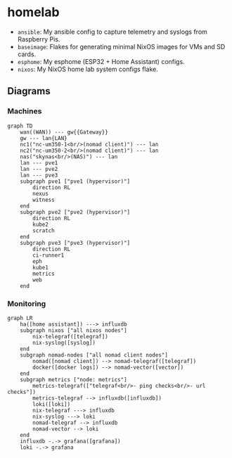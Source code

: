 # homelab

- `ansible`: My ansible config to capture telemetry and syslogs from Raspberry
  Pis.
- `baseimage`: Flakes for generating minimal NixOS images for VMs and SD cards.
- `esphome`: My esphome (ESP32 + Home Assistant) configs.
- `nixos`: My NixOS home lab system configs flake.

## Diagrams

### Machines

```mermaid
graph TD
    wan((WAN)) --- gw{{Gateway}}
    gw --- lan{LAN}
    nc1("nc-um350-1<br/>(nomad client)") --- lan
    nc2("nc-um350-2<br/>(nomad client)") --- lan
    nas("skynas<br/>(NAS)") --- lan
    lan --- pve1
    lan --- pve2
    lan --- pve3
    subgraph pve1 ["pve1 (hypervisor)"]
        direction RL
        nexus
        witness
    end
    subgraph pve2 ["pve2 (hypervisor)"]
        direction RL
        kube2
        scratch
    end
    subgraph pve3 ["pve3 (hypervisor)"]
        direction RL
        ci-runner1
        eph
        kube1
        metrics
        web
    end
```

### Monitoring

```mermaid
graph LR
    ha([home assistant]) ---> influxdb
    subgraph nixos ["all nixos nodes"]
        nix-telegraf([telegraf])
        nix-syslog([syslog])
    end
    subgraph nomad-nodes ["all nomad client nodes"]
        nomad([nomad client]) --> nomad-telegraf([telegraf])
        docker([docker logs]) --> nomad-vector([vector])
    end
    subgraph metrics ["node: metrics"]
        metrics-telegraf(["telegraf<br/>- ping checks<br/>- url checks"])
        metrics-telegraf --> influxdb([influxdb])
        loki([loki])
        nix-telegraf ---> influxdb
        nix-syslog ---> loki
        nomad-telegraf --> influxdb
        nomad-vector --> loki
    end
    influxdb -.-> grafana([grafana])
    loki -.-> grafana
```
